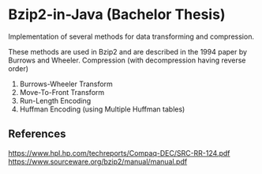 # Bzip2-in-Java (Bachelor Thesis)

Implementation of several methods for data transforming and compression. 

These methods are used in Bzip2 and are described in the 1994 paper by Burrows and Wheeler.
Compression (with decompression having reverse order)
1. Burrows-Wheeler Transform
2. Move-To-Front Transform
3. Run-Length Encoding
4. Huffman Encoding (using Multiple Huffman tables)

## References
https://www.hpl.hp.com/techreports/Compaq-DEC/SRC-RR-124.pdf
https://www.sourceware.org/bzip2/manual/manual.pdf
